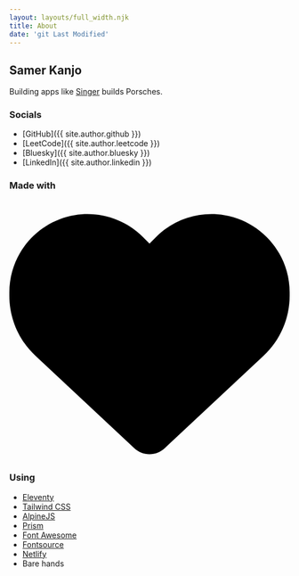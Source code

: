 ```yaml
---
layout: layouts/full_width.njk
title: About
date: 'git Last Modified'
---
```


## Samer Kanjo

Building apps like [Singer](https://singervehicledesign.com) builds Porsches.

### Socials

- [GitHub]({{ site.author.github }})
- [LeetCode]({{ site.author.leetcode }})
- [Bluesky]({{ site.author.bluesky }})
- [LinkedIn]({{ site.author.linkedin }})

<h3>Made with
<svg xmlns="http://www.w3.org/2000/svg" viewBox="0 0 512 512" class="w-6 inline fill-red-700">
<!--!
Font Awesome Free 6.5.2 by @fontawesome - https://fontawesome.com
License - https://fontawesome.com/license/free
(Icons: CC BY 4.0, Fonts: SIL OFL 1.1, Code: MIT License) Copyright 2024 Fonticons, Inc.
-->
<path
d="M47.6 300.4L228.3 469.1c7.5 7 17.4 10.9 27.7 10.9s20.2-3.9 27.7-10.9L464.4 300.4c30.4-28.3 47.6-68
47.6-109.5v-5.8c0-69.9-50.5-129.5-119.4-141C347 36.5 300.6 51.4 268 84L256 96 244 84c-32.6-32.6-79-47.5-124.6-39.9C50.5
55.6 0 115.2 0 185.1v5.8c0 41.5 17.2 81.2 47.6 109.5z"/>
</svg>
Using</h3>

- [Eleventy](https://www.11ty.dev)
- [Tailwind CSS](https://tailwindcss.com)
- [AlpineJS](https://alpinejs.dev)
- [Prism](https://prismjs.com)
- [Font Awesome](https://fontawesome.com)
- [Fontsource](https://fontsource.org)
- [Netlify](https://www.netlify.com)
- Bare hands
